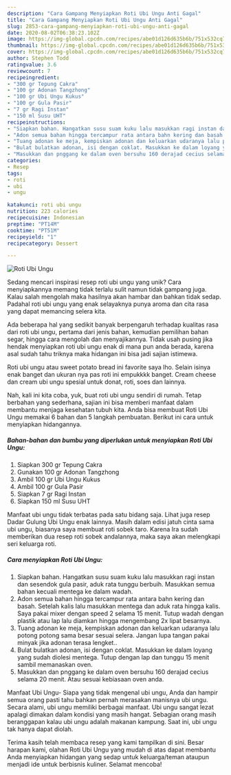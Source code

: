 ```yaml
---
description: "Cara Gampang Menyiapkan Roti Ubi Ungu Anti Gagal"
title: "Cara Gampang Menyiapkan Roti Ubi Ungu Anti Gagal"
slug: 2853-cara-gampang-menyiapkan-roti-ubi-ungu-anti-gagal
date: 2020-08-02T06:38:23.102Z
image: https://img-global.cpcdn.com/recipes/abe01d126d635b6b/751x532cq70/roti-ubi-ungu-foto-resep-utama.jpg
thumbnail: https://img-global.cpcdn.com/recipes/abe01d126d635b6b/751x532cq70/roti-ubi-ungu-foto-resep-utama.jpg
cover: https://img-global.cpcdn.com/recipes/abe01d126d635b6b/751x532cq70/roti-ubi-ungu-foto-resep-utama.jpg
author: Stephen Todd
ratingvalue: 3.6
reviewcount: 7
recipeingredient:
- "300 gr Tepung Cakra"
- "100 gr Adonan Tangzhong"
- "100 gr Ubi Ungu Kukus"
- "100 gr Gula Pasir"
- "7 gr Ragi Instan"
- "150 ml Susu UHT"
recipeinstructions:
- "Siapkan bahan. Hangatkan susu suam kuku lalu masukkan ragi instan dan sesendok gula pasir, aduk rata tunggu berbuih. Masukkan semua bahan kecuali mentega ke dalam wadah."
- "Adon semua bahan hingga tercampur rata antara bahn kering dan basah. Setelah kalis lalu masukkan mentega dan aduk rata hingga kalis. Saya pakai mixer dengan speed 2 selama 15 menit. Tutup wadah dengan plastik atau lap lalu diamkan hingga mengembang 2x lipat besarnya."
- "Tuang adonan ke meja, kempiskan adonan dan keluarkan udaranya lalu potong potong sama besar sesuai selera. Jangan lupa tangan pakai minyak jika adonan terasa lengket.."
- "Bulat bulatkan adonan, isi dengan coklat. Masukkan ke dalam loyang yang sudah diolesi mentega. Tutup dengan lap dan tunggu 15 menit sambil memanaskan oven."
- "Masukkan dan pnggang ke dalam oven bersuhu 160 derajad cecius selama 20 menit. Atau sesuai kebiasaan oven anda."
categories:
- Resep
tags:
- roti
- ubi
- ungu

katakunci: roti ubi ungu 
nutrition: 223 calories
recipecuisine: Indonesian
preptime: "PT14M"
cooktime: "PT51M"
recipeyield: "1"
recipecategory: Dessert

---
```



![Roti Ubi Ungu](https://img-global.cpcdn.com/recipes/abe01d126d635b6b/751x532cq70/roti-ubi-ungu-foto-resep-utama.jpg)

Sedang mencari inspirasi resep roti ubi ungu yang unik? Cara menyiapkannya memang tidak terlalu sulit namun tidak gampang juga. Kalau salah mengolah maka hasilnya akan hambar dan bahkan tidak sedap. Padahal roti ubi ungu yang enak selayaknya punya aroma dan cita rasa yang dapat memancing selera kita.

Ada beberapa hal yang sedikit banyak berpengaruh terhadap kualitas rasa dari roti ubi ungu, pertama dari jenis bahan, kemudian pemilihan bahan segar, hingga cara mengolah dan menyajikannya. Tidak usah pusing jika hendak menyiapkan roti ubi ungu enak di mana pun anda berada, karena asal sudah tahu triknya maka hidangan ini bisa jadi sajian istimewa.

Roti ubi ungu atau sweet potato bread ini favorite saya lho. Selain isinya enak banget dan ukuran nya pas roti ini empukkkk banget. Cream cheese dan cream ubi ungu spesial untuk donat, roti, soes dan lainnya.


Nah, kali ini kita coba, yuk, buat roti ubi ungu sendiri di rumah. Tetap berbahan yang sederhana, sajian ini bisa memberi manfaat dalam membantu menjaga kesehatan tubuh kita. Anda bisa membuat Roti Ubi Ungu memakai 6 bahan dan 5 langkah pembuatan. Berikut ini cara untuk menyiapkan hidangannya.

<!--inarticleads1-->

##### Bahan-bahan dan bumbu yang diperlukan untuk menyiapkan Roti Ubi Ungu:

1. Siapkan 300 gr Tepung Cakra
1. Gunakan 100 gr Adonan Tangzhong
1. Ambil 100 gr Ubi Ungu Kukus
1. Ambil 100 gr Gula Pasir
1. Siapkan 7 gr Ragi Instan
1. Siapkan 150 ml Susu UHT


Manfaat ubi ungu tidak terbatas pada satu bidang saja. Lihat juga resep Dadar Gulung Ubi Ungu enak lainnya. Masih dalam edisi jatuh cinta sama ubi ungu, biasanya saya membuat roti sobek taro. Karena Ira sudah memberikan dua resep roti sobek andalannya, maka saya akan melengkapi seri keluarga roti. 

<!--inarticleads2-->

##### Cara menyiapkan Roti Ubi Ungu:

1. Siapkan bahan. Hangatkan susu suam kuku lalu masukkan ragi instan dan sesendok gula pasir, aduk rata tunggu berbuih. Masukkan semua bahan kecuali mentega ke dalam wadah.
1. Adon semua bahan hingga tercampur rata antara bahn kering dan basah. Setelah kalis lalu masukkan mentega dan aduk rata hingga kalis. Saya pakai mixer dengan speed 2 selama 15 menit. Tutup wadah dengan plastik atau lap lalu diamkan hingga mengembang 2x lipat besarnya.
1. Tuang adonan ke meja, kempiskan adonan dan keluarkan udaranya lalu potong potong sama besar sesuai selera. Jangan lupa tangan pakai minyak jika adonan terasa lengket..
1. Bulat bulatkan adonan, isi dengan coklat. Masukkan ke dalam loyang yang sudah diolesi mentega. Tutup dengan lap dan tunggu 15 menit sambil memanaskan oven.
1. Masukkan dan pnggang ke dalam oven bersuhu 160 derajad cecius selama 20 menit. Atau sesuai kebiasaan oven anda.


Manfaat Ubi Ungu- Siapa yang tidak mengenal ubi ungu, Anda dan hampir semua orang pasti tahu bahkan pernah merasakan manisnya ubi ungu. Secara alami, ubi ungu memiliki berbagai manfaat. Ubi ungu sangat lezat apalagi dimakan dalam kondisi yang masih hangat. Sebagian orang masih beranggapan kalau ubi ungu adalah makanan kampung. Saat ini, ubi ungu tak hanya dapat diolah. 

Terima kasih telah membaca resep yang kami tampilkan di sini. Besar harapan kami, olahan Roti Ubi Ungu yang mudah di atas dapat membantu Anda menyiapkan hidangan yang sedap untuk keluarga/teman ataupun menjadi ide untuk berbisnis kuliner. Selamat mencoba!
